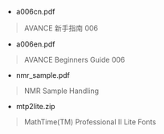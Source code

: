 - a006cn.pdf  
> AVANCE 新手指南 006
- a006en.pdf  
> AVANCE Beginners Guide 006
- nmr_sample.pdf
> NMR Sample Handling
- mtp2lite.zip
> MathTime(TM) Professional II Lite Fonts
